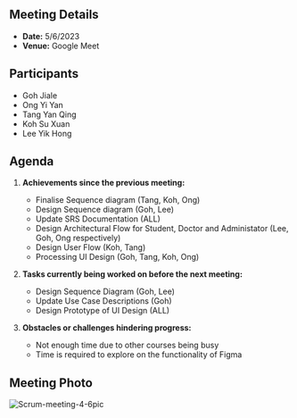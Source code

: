 ## Meeting Details
- **Date:** 5/6/2023
- **Venue:** Google Meet

## Participants
- Goh Jiale
- Ong Yi Yan
- Tang Yan Qing
- Koh Su Xuan
- Lee Yik Hong

## Agenda
1. **Achievements since the previous meeting:**
   - Finalise Sequence diagram (Tang, Koh, Ong)
   - Design Sequence diagram (Goh, Lee)
   - Update SRS Documentation (ALL)
   - Design Architectural Flow for Student, Doctor and Administator (Lee, Goh, Ong respectively)
   - Design User Flow (Koh, Tang)
   - Processing UI Design (Goh, Tang, Koh, Ong)
   

2. **Tasks currently being worked on before the next meeting:**
   - Design Sequence Diagram (Goh, Lee)
   - Update Use Case Descriptions (Goh)
   - Design Prototype of UI Design (ALL)
   

3. **Obstacles or challenges hindering progress:**
   - Not enough time due to other courses being busy
   - Time is required to explore on the functionality of Figma


## Meeting Photo
<img src="https://github.com/drshahizan/software-engineering/assets/128119778/39ed0328-c80a-46e2-bbc9-c1ea2ec2b5e6" alt="Scrum-meeting-4-6pic" border="0">
